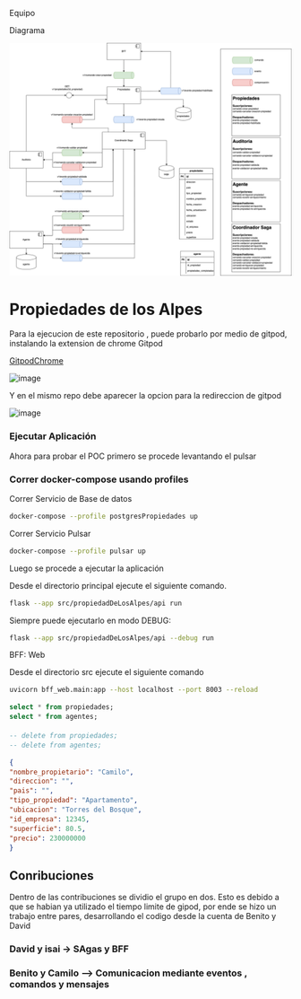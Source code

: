 Equipo

Diagrama

![alt text](image.png)

# Propiedades de los Alpes

Para la ejecucion de este repositorio , puede probarlo por medio de gitpod, instalando la extension de chrome Gitpod


<a href="https://chromewebstore.google.com/detail/gitpod/dodmmooeoklaejobgleioelladacbeki?hl=es"> GitpodChrome</a>


![image](https://github.com/CBarreiro22/pruebaMonoliticas/assets/111206402/ab581705-0430-4f66-bb49-9d123356ab6b)

Y en el mismo repo debe aparecer la opcion para la redireccion de gitpod

![image](https://github.com/CBarreiro22/pruebaMonoliticas/assets/111206402/616e4848-8cc8-4f92-a2de-ab5e567e5229)

### Ejecutar Aplicación

Ahora para probar el POC primero se procede levantando el pulsar

### Correr docker-compose usando profiles

Correr Servicio de Base de datos
```bash
docker-compose --profile postgresPropiedades up
```

Correr Servicio Pulsar
```bash
docker-compose --profile pulsar up
```



Luego se procede a ejecutar la aplicación

Desde el directorio principal ejecute el siguiente comando.

```bash
flask --app src/propiedadDeLosAlpes/api run
```

Siempre puede ejecutarlo en modo DEBUG:

```bash
flask --app src/propiedadDeLosAlpes/api --debug run
```

BFF: Web

Desde el directorio src ejecute el siguiente comando

```bash
uvicorn bff_web.main:app --host localhost --port 8003 --reload
```

```sql
select * from propiedades;
select * from agentes;

-- delete from propiedades;
-- delete from agentes;
```

```json
{
"nombre_propietario": "Camilo",
"direccion": "",
"pais": "",
"tipo_propiedad": "Apartamento",
"ubicacion": "Torres del Bosque",
"id_empresa": 12345,
"superficie": 80.5,
"precio": 230000000
}
```

## Conribuciones

Dentro de las contribuciones se dividio el grupo en dos. Esto es debido a que se habian ya utilizado el tiempo limite de gipod, por ende se hizo un trabajo entre pares, desarrollando el codigo desde la cuenta de Benito y David

### David y isai -> SAgas y BFF
### Benito y Camilo --> Comunicacion mediante eventos , comandos y mensajes


